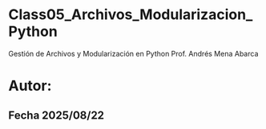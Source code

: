 # Class05_Archivos_Modularizacion_Python
 Gestión de Archivos y Modularización en Python
 Prof. Andrés Mena Abarca
# Autor: 
## Fecha 2025/08/22